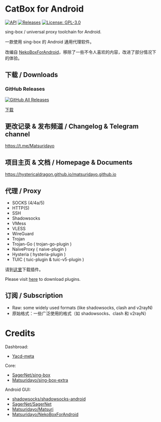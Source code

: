# CatBox for Android

[![API](https://img.shields.io/badge/API-21%2B-brightgreen.svg?style=flat)](https://android-arsenal.com/api?level=21)
[![Releases](https://img.shields.io/github/v/release/HystericalDragon/CatBoxForAndroid)](https://github.com/HystericalDragon/CatBoxForAndroid/releases)
[![License: GPL-3.0](https://img.shields.io/badge/license-GPL--3.0-orange.svg)](https://www.gnu.org/licenses/gpl-3.0)

sing-box / universal proxy toolchain for Android.

一款使用 sing-box 的 Android 通用代理软件。

改编自 [NekoBoxForAndroid](https://github.com/MatsuriDayo/NekoBoxForAndroid)，移除了一些不令人喜欢的内容，改进了部分情况下的体验。
## 下载 / Downloads

### GitHub Releases

[![GitHub All Releases](https://img.shields.io/github/downloads/HystericalDragon/CatBoxForAndroid/total?label=downloads-total&logo=github&style=flat-square)](https://github.com/HystericalDragon/CatBoxForAndroid/releases)

[下载](https://github.com/HystericalDragon/CatBoxForAndroid/releases)

## 更改记录 & 发布频道 / Changelog & Telegram channel

https://t.me/Matsuridayo

## 项目主页 & 文档 / Homepage & Documents

https://hystericaldragon.github.io/matsuridayo.github.io

## 代理 / Proxy

* SOCKS (4/4a/5)
* HTTP(S)
* SSH
* Shadowsocks
* VMess
* VLESS
* WireGuard
* Trojan
* Trojan-Go ( trojan-go-plugin )
* NaïveProxy ( naive-plugin )
* Hysteria ( hysteria-plugin )
* TUIC ( tuic-plugin & tuic-v5-plugin )

请到[这里](https://hystericaldragon.github.io/matsuridayo.github.io/m-plugin/)下载插件。

Please visit [here](https://hystericaldragon.github.io/matsuridayo.github.io/m-plugin/) to download plugins.

## 订阅 / Subscription

* Raw: some widely used formats (like shadowsocks, clash and v2rayN)
* 原始格式：一些广泛使用的格式（如 shadowsocks、clash 和 v2rayN）

# Credits

Dashbroad:
- [Yacd-meta](https://github.com/MetaCubeX/Yacd-meta)

Core:
- [SagerNet/sing-box](https://github.com/SagerNet/sing-box)
- [Matsuridayo/sing-box-extra](https://github.com/MatsuriDayo/sing-box-extra)

Android GUI:
- [shadowsocks/shadowsocks-android](https://github.com/shadowsocks/shadowsocks-android)
- [SagerNet/SagerNet](https://github.com/SagerNet/SagerNet)
- [Matsuridayo/Matsuri](https://github.com/MatsuriDayo/Matsuri)
- [Matsuridayo/NekoBoxForAndroid](https://github.com/MatsuriDayo/NekoBoxForAndroid)
